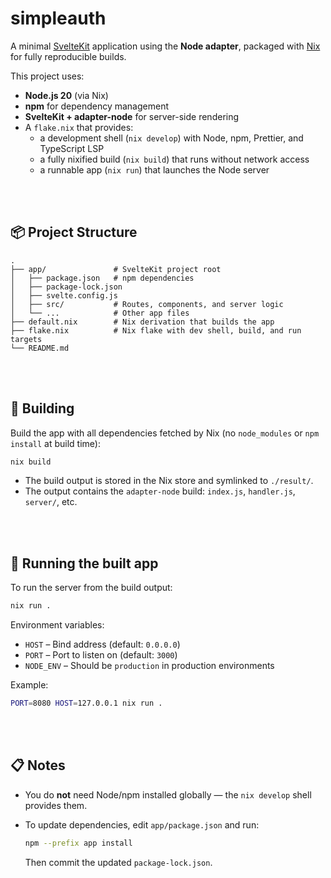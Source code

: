 # simpleauth

A minimal [SvelteKit](https://kit.svelte.dev/) application using the **Node adapter**, packaged with [Nix](https://nixos.org/) for fully reproducible builds.

This project uses:

- **Node.js 20** (via Nix)
- **npm** for dependency management
- **SvelteKit + adapter-node** for server-side rendering
- A `flake.nix` that provides:
  - a development shell (`nix develop`) with Node, npm, Prettier, and TypeScript LSP
  - a fully nixified build (`nix build`) that runs without network access
  - a runnable app (`nix run`) that launches the Node server

<br>
<br>

## 📦 Project Structure

```
.
├── app/               # SvelteKit project root
│   ├── package.json   # npm dependencies
│   ├── package-lock.json
│   ├── svelte.config.js
│   ├── src/           # Routes, components, and server logic
│   └── ...            # Other app files
├── default.nix        # Nix derivation that builds the app
├── flake.nix          # Nix flake with dev shell, build, and run targets
└── README.md

```

<br>
<br>


## 🔨 Building

Build the app with all dependencies fetched by Nix (no `node_modules` or `npm install` at build time):

```bash
nix build
```

* The build output is stored in the Nix store and symlinked to `./result/`.
* The output contains the `adapter-node` build: `index.js`, `handler.js`, `server/`, etc.

<br>
<br>


## 🚀 Running the built app

To run the server from the build output:

```bash
nix run .
```

Environment variables:

* `HOST` – Bind address (default: `0.0.0.0`)
* `PORT` – Port to listen on (default: `3000`)
* `NODE_ENV` – Should be `production` in production environments

Example:

```bash
PORT=8080 HOST=127.0.0.1 nix run .
```

<br>
<br>


## 📋 Notes

* You do **not** need Node/npm installed globally — the `nix develop` shell provides them.
* To update dependencies, edit `app/package.json` and run:

  ```bash
  npm --prefix app install
  ```

  Then commit the updated `package-lock.json`.
